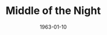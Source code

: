 ---
title: Middle of the Night
date: 1963-01-10
closing_date: 1963-01-19
layout: productions
playbill:
Theatre: Theatre Jacksonville
Venue: Little Theatre
cast:
- The Girl: Judith Jett
- The Mother: Mollie Tierney
- The Kid Sister: Cathy Perry
- The Manufacturer: Joseph Hyde
- The Sister: Jane Johnson
- The Widow: Doris Thornhill
- The Daughter: Lois Stewart
- The Neighbor: Verda Pryor
- The Friend: Linda Johnson
- The Husband: Marshall Grauer
- The Son-in Law: Bernard Shainbrown
crew:
- Director: George Ballis
- Set Designer: Ben Jones
- Technical Director: Pete House
- Lighting Designer: Chase Ambler
- Sound: Ron Johnson
- Stage Manager: Art Logan
- Lighting: Peggy Miller
- Properties:
  - Galdys Dale
  - Anne Brown
  - Jean Charles
  - Helen Cochran
  - Margaret Mahler
  - Esther Barnes
  - Mary Thornhill
  - Eula Walker
- Make-Up:
  - Marion Conner
  - Doris Hindin
  - Verda Pryor
  - Ellen Black
- Construction and Painting:
  - Eula Walters
  - A. Ira Fink
  - Danny Henson
  - Ellen Black
  - Gladys Dale
  - Robin Grossberg
  - Margaret Mahler
  - Mary Alyce Wood
  - Peggy Miller
  - Pete House
  - Joanne House
---